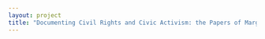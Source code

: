 ```yaml
--- 
layout: project 
title: "Documenting Civil Rights and Civic Activism: the Papers of Margaret Bush Wilson" 
---
```



